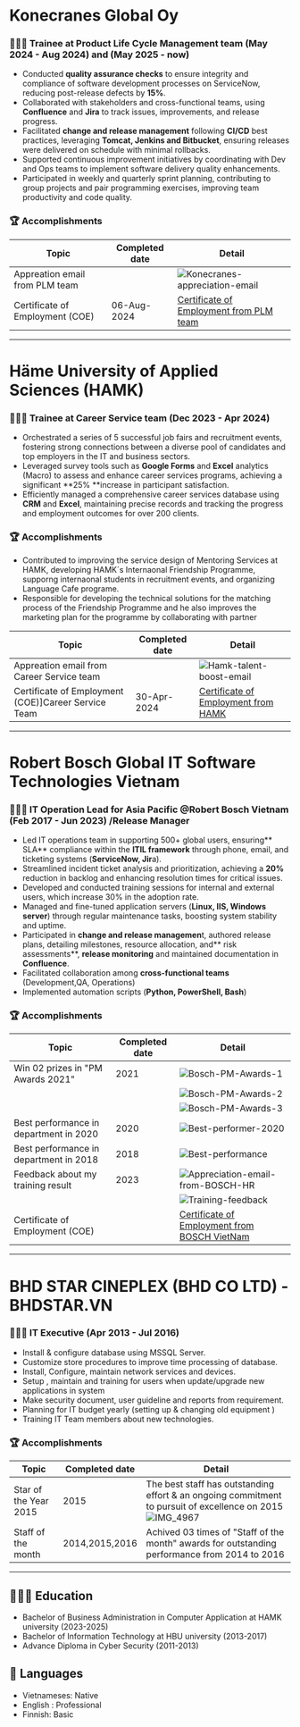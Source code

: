 # Konecranes Global Oy
### 👨🏻‍💻 Trainee at Product Life Cycle Management team (May 2024 - Aug 2024) and (May 2025 - now)

- Conducted **quality assurance checks** to ensure integrity and compliance of software development processes on ServiceNow,
reducing post-release defects by **15%**.
- Collaborated with stakeholders and cross-functional teams, using **Confluence** and **Jira** to track issues, improvements, and release
progress.
- Facilitated **change and release management** following **CI/CD** best practices, leveraging **Tomcat, Jenkins and Bitbucket**, ensuring releases
were delivered on schedule with minimal rollbacks.
- Supported continuous improvement initiatives by coordinating with Dev and Ops teams to implement software delivery quality enhancements.
- Participated in weekly and quarterly sprint planning, contributing to group projects and pair programming exercises, improving team productivity and code quality.

### 🏆 Accomplishments

 Topic      | Completed date       | Detail         |
|-----------------|----------------|----------------|
| Appreation email from PLM team   |                |  ![Konecranes-appreciation-email](https://github.com/user-attachments/assets/c47891ae-9cd8-4b86-b9d7-1a0058ebfa31) |
| Certificate of Employment (COE)  | 06-Aug-2024    | [Certificate of Employment from PLM team](https://github.com/user-attachments/files/18468105/Employment.Certificate_Huynh.An.Duy-.signed.pdf)|


<hr>

# Häme University of Applied Sciences (HAMK)
### 👨🏻‍💻 Trainee at Career Service team (Dec 2023 - Apr 2024)

- Orchestrated a series of 5 successful job fairs and recruitment events, fostering strong connections between a diverse pool of candidates and
top employers in the IT and business sectors.
- Leveraged survey tools such as **Google Forms** and **Excel** analytics (Macro) to assess and enhance career services programs, achieving a significant **25% **increase in participant satisfaction.
- Efficiently managed a comprehensive career services database using **CRM** and **Excel**, maintaining precise records and tracking the progress
and employment outcomes for over 200 clients.

### 🏆 Accomplishments
- Contributed to improving the service design of Mentoring Services at HAMK, developing HAMK´s Internaonal Friendship Programme, supporng internaonal students in recruitment events, and organizing Language Cafe programe.
- Responsible for developing the technical solutions for the matching process of the Friendship Programme and he also improves the marketing plan for the programme by collaborating with partner

 Topic            | Completed date      | Detail         |
|-----------------|----------------     |----------------|
| Appreation email from Career Service team |            | ![Hamk-talent-boost-email](https://github.com/user-attachments/assets/982daa94-10b4-47e8-ade9-e4bb94330448) |
| Certificate of Employment (COE)]Career Service Team    | 30-Apr-2024  | [Certificate of Employment from HAMK ](https://github.com/user-attachments/files/18468117/Tyoharjoittelutodistus_DuyTranHuynhAn.pdf)|

<hr>

# Robert Bosch Global IT Software Technologies Vietnam
### 👨🏻‍💻 IT Operation Lead for Asia Pacific @Robert Bosch Vietnam (Feb 2017 - Jun 2023) /Release Manager

- Led IT operations team in supporting 500+ global users, ensuring** SLA** compliance within the **ITIL framework** through phone, email, and
ticketing systems (**ServiceNow, Jir**a).
- Streamlined incident ticket analysis and prioritization, achieving a **20%** reduction in backlog and enhancing resolution times for critical issues.
- Developed and conducted training sessions for internal and external users, which increase 30% in the adoption rate.
- Managed and fine-tuned application servers (**Linux, IIS, Windows server**) through regular maintenance tasks, boosting system stability and
uptime.
- Participated in **change and release managemen**t, authored release plans, detailing milestones, resource allocation, and** risk assessments**,
**release monitoring** and maintained documentation in **Confluence**.
- Facilitated collaboration among **cross-functional teams** (Development,QA, Operations)
- Implemented automation scripts (**Python, PowerShell, Bash**)

### 🏆 Accomplishments


 Topic            | Completed date             | Detail       |
|-----------------|----------------            |----------------|
| Win 02 prizes in "PM Awards 2021"| 2021      |  ![Bosch-PM-Awards-1](https://github.com/user-attachments/assets/821de073-abbb-4623-ae36-9f30f8e4d705)|
|                                  |           |  ![Bosch-PM-Awards-2](https://github.com/user-attachments/assets/20172195-5a5c-44d8-b7d3-066962707f73)|
|                                  |           |  ![Bosch-PM-Awards-3](https://github.com/user-attachments/assets/af9a42ec-d1ef-4200-856d-6dd6c0e746a6)|
| Best performance in department in 2020| 2020 | ![Best-performer-2020](https://github.com/user-attachments/assets/83f04363-880f-4014-8934-78f05102597b)|
| Best performance in department in 2018| 2018 |  ![Best-performance](https://github.com/user-attachments/assets/67c2aba6-f3e1-441e-a698-e71fb255d708)|
| Feedback about my training result| 2023      | ![Appreciation-email-from-BOSCH-HR](https://github.com/user-attachments/assets/194d1cf2-14de-4745-9c96-b8f1beabea97)|
|                                  |           | ![Training-feedback](https://github.com/user-attachments/assets/893f35e4-5104-4387-8cf3-12d38ad80f46)|
| Certificate of Employment (COE)  |           | [Certificate of Employment from BOSCH VietNam ](https://github.com/user-attachments/files/18468123/Bosch-COE-Tran-Huynh-An-Duy.pdf) |

<hr>

# BHD STAR CINEPLEX (BHD CO LTD) - BHDSTAR.VN
### 👨🏻‍💻 IT Executive (Apr 2013 - Jul 2016)
- Install & configure database using MSSQL Server.
- Customize store procedures to improve time processing of database.
- Install, Configure, maintain network services and devices.
- Setup , maintain and training for users when update/upgrade new applications in system
- Make security document, user guideline and reports from requirement.
- Planning for IT budget yearly (setting up & changing old equipment )
- Training IT Team members about new technologies.

### 🏆 Accomplishments

 Topic            | Completed date         | Detail       |
|-----------------|----------------        |----------------|
| Star of the Year 2015 |            2015  |  The best staff has outstanding effort & an ongoing commitment to pursuit of excellence on 2015 ![IMG_4967](https://github.com/user-attachments/assets/c8921140-7b90-4c70-9c2f-a8296c4b667e)|
| Staff of the month    | 2014,2015,2016   |  Achived 03 times of "Staff of the month" awards for outstanding performance from 2014 to 2016|


<hr>

## 👩🏼‍🎓 Education

- Bachelor of Business Administration in Computer Application at HAMK university (2023-2025)
- Bachelor of Information Technology at HBU university (2013-2017)
- Advance Diploma in Cyber Security (2011-2013)


## 💬 Languages

- Vietnameses: Native
- English : Professional
- Finnish: Basic
